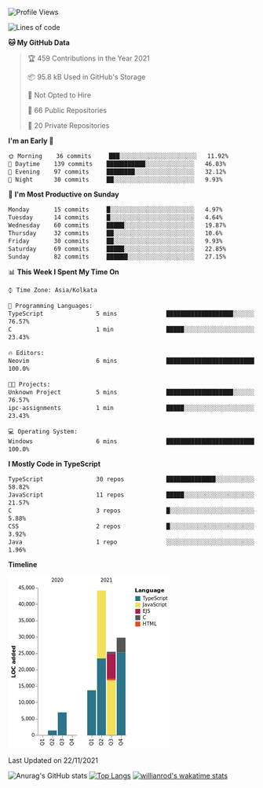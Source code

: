 <!--START_SECTION:waka-->
![Profile Views](http://img.shields.io/badge/Profile%20Views-0-blue)

![Lines of code](https://img.shields.io/badge/From%20Hello%20World%20I%27ve%20Written-121495%20lines%20of%20code-blue)

**🐱 My GitHub Data** 

> 🏆 459 Contributions in the Year 2021
 > 
> 📦 95.8 kB Used in GitHub's Storage 
 > 
> 🚫 Not Opted to Hire
 > 
> 📜 66 Public Repositories 
 > 
> 🔑 20 Private Repositories  
 > 
**I'm an Early 🐤** 

```text
🌞 Morning    36 commits     ███░░░░░░░░░░░░░░░░░░░░░░   11.92% 
🌆 Daytime    139 commits    ███████████░░░░░░░░░░░░░░   46.03% 
🌃 Evening    97 commits     ████████░░░░░░░░░░░░░░░░░   32.12% 
🌙 Night      30 commits     ██░░░░░░░░░░░░░░░░░░░░░░░   9.93%

```
📅 **I'm Most Productive on Sunday** 

```text
Monday       15 commits     █░░░░░░░░░░░░░░░░░░░░░░░░   4.97% 
Tuesday      14 commits     █░░░░░░░░░░░░░░░░░░░░░░░░   4.64% 
Wednesday    60 commits     █████░░░░░░░░░░░░░░░░░░░░   19.87% 
Thursday     32 commits     ██░░░░░░░░░░░░░░░░░░░░░░░   10.6% 
Friday       30 commits     ██░░░░░░░░░░░░░░░░░░░░░░░   9.93% 
Saturday     69 commits     █████░░░░░░░░░░░░░░░░░░░░   22.85% 
Sunday       82 commits     ██████░░░░░░░░░░░░░░░░░░░   27.15%

```


📊 **This Week I Spent My Time On** 

```text
⌚︎ Time Zone: Asia/Kolkata

💬 Programming Languages: 
TypeScript               5 mins              ███████████████████░░░░░░   76.57% 
C                        1 min               █████░░░░░░░░░░░░░░░░░░░░   23.43%

🔥 Editors: 
Neovim                   6 mins              █████████████████████████   100.0%

🐱‍💻 Projects: 
Unknown Project          5 mins              ███████████████████░░░░░░   76.57% 
ipc-assignments          1 min               █████░░░░░░░░░░░░░░░░░░░░   23.43%

💻 Operating System: 
Windows                  6 mins              █████████████████████████   100.0%

```

**I Mostly Code in TypeScript** 

```text
TypeScript               30 repos            ██████████████░░░░░░░░░░░   58.82% 
JavaScript               11 repos            █████░░░░░░░░░░░░░░░░░░░░   21.57% 
C                        3 repos             █░░░░░░░░░░░░░░░░░░░░░░░░   5.88% 
CSS                      2 repos             █░░░░░░░░░░░░░░░░░░░░░░░░   3.92% 
Java                     1 repo              ░░░░░░░░░░░░░░░░░░░░░░░░░   1.96%

```


**Timeline**

![Chart not found](https://raw.githubusercontent.com/wise-introvert/wise-introvert/master/charts/bar_graph.png) 


 Last Updated on 22/11/2021
<!--END_SECTION:waka-->

![Anurag's GitHub stats](https://github-readme-stats.vercel.app/api?username=wise-introvert&count_private=true&show_icons=true)
[![Top Langs](https://github-readme-stats.vercel.app/api/top-langs/?username=wise-introvert&langs_count=10)](https://github.com/anuraghazra/github-readme-stats)
[![willianrod's wakatime stats](https://github-readme-stats.vercel.app/api/wakatime?username=wiseintrovert)](https://github.com/anuraghazra/github-readme-stats)
